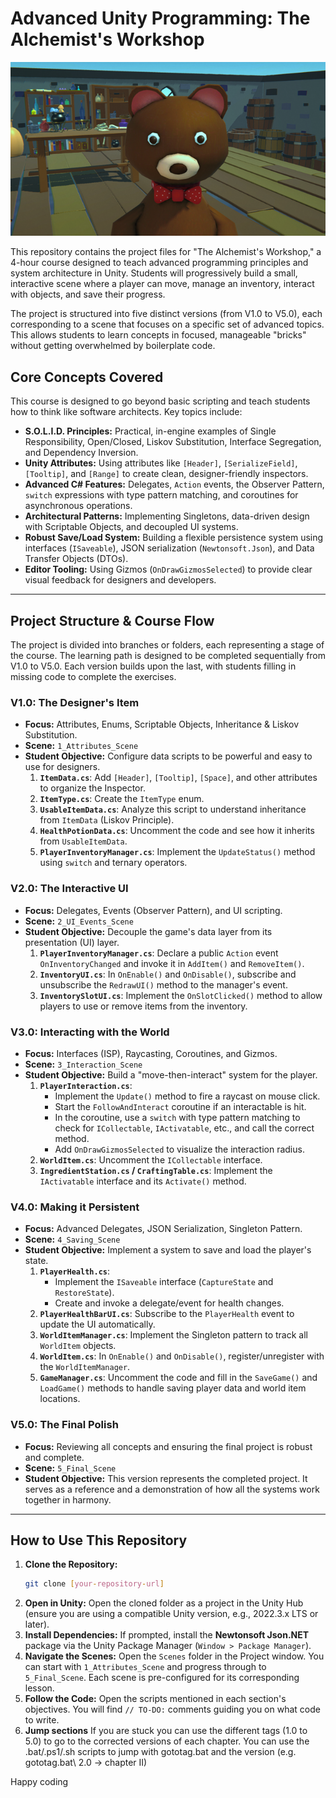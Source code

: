 # Advanced Unity Programming: The Alchemist's Workshop

![Project Banner](https://github.com/SStyles93/SGA_LAB_Advanced/blob/main/SgaLab_Teddy.png)

This repository contains the project files for "The Alchemist's Workshop," a 4-hour course designed to teach advanced programming principles and system architecture in Unity. Students will progressively build a small, interactive scene where a player can move, manage an inventory, interact with objects, and save their progress.

The project is structured into five distinct versions (from V1.0 to V5.0), each corresponding to a scene that focuses on a specific set of advanced topics. This allows students to learn concepts in focused, manageable "bricks" without getting overwhelmed by boilerplate code.

## Core Concepts Covered

This course is designed to go beyond basic scripting and teach students how to think like software architects. Key topics include:

*   **S.O.L.I.D. Principles:** Practical, in-engine examples of Single Responsibility, Open/Closed, Liskov Substitution, Interface Segregation, and Dependency Inversion.
*   **Unity Attributes:** Using attributes like `[Header]`, `[SerializeField]`, `[Tooltip]`, and `[Range]` to create clean, designer-friendly inspectors.
*   **Advanced C# Features:** Delegates, `Action` events, the Observer Pattern, `switch` expressions with type pattern matching, and coroutines for asynchronous operations.
*   **Architectural Patterns:** Implementing Singletons, data-driven design with Scriptable Objects, and decoupled UI systems.
*   **Robust Save/Load System:** Building a flexible persistence system using interfaces (`ISaveable`), JSON serialization (`Newtonsoft.Json`), and Data Transfer Objects (DTOs).
*   **Editor Tooling:** Using Gizmos (`OnDrawGizmosSelected`) to provide clear visual feedback for designers and developers.

---

## Project Structure & Course Flow

The project is divided into branches or folders, each representing a stage of the course. The learning path is designed to be completed sequentially from V1.0 to V5.0. Each version builds upon the last, with students filling in missing code to complete the exercises.

### **V1.0: The Designer's Item**
*   **Focus:** Attributes, Enums, Scriptable Objects, Inheritance & Liskov Substitution.
*   **Scene:** `1_Attributes_Scene`
*   **Student Objective:** Configure data scripts to be powerful and easy to use for designers.
    1.  **`ItemData.cs`**: Add `[Header]`, `[Tooltip]`, `[Space]`, and other attributes to organize the Inspector.
    2.  **`ItemType.cs`**: Create the `ItemType` enum.
    3.  **`UsableItemData.cs`**: Analyze this script to understand inheritance from `ItemData` (Liskov Principle).
    4.  **`HealthPotionData.cs`**: Uncomment the code and see how it inherits from `UsableItemData`.
    5.  **`PlayerInventoryManager.cs`**: Implement the `UpdateStatus()` method using `switch` and ternary operators.

### **V2.0: The Interactive UI**
*   **Focus:** Delegates, Events (Observer Pattern), and UI scripting.
*   **Scene:** `2_UI_Events_Scene`
*   **Student Objective:** Decouple the game's data layer from its presentation (UI) layer.
    1.  **`PlayerInventoryManager.cs`**: Declare a public `Action` event `OnInventoryChanged` and invoke it in `AddItem()` and `RemoveItem()`.
    2.  **`InventoryUI.cs`**: In `OnEnable()` and `OnDisable()`, subscribe and unsubscribe the `RedrawUI()` method to the manager's event.
    3.  **`InventorySlotUI.cs`**: Implement the `OnSlotClicked()` method to allow players to use or remove items from the inventory.

### **V3.0: Interacting with the World**
*   **Focus:** Interfaces (ISP), Raycasting, Coroutines, and Gizmos.
*   **Scene:** `3_Interaction_Scene`
*   **Student Objective:** Build a "move-then-interact" system for the player.
    1.  **`PlayerInteraction.cs`**: 
        *   Implement the `Update()` method to fire a raycast on mouse click.
        *   Start the `FollowAndInteract` coroutine if an interactable is hit.
        *   In the coroutine, use a `switch` with type pattern matching to check for `ICollectable`, `IActivatable`, etc., and call the correct method.
        *   Add `OnDrawGizmosSelected` to visualize the interaction radius.
    2.  **`WorldItem.cs`**: Uncomment the `ICollectable` interface.
    3.  **`IngredientStation.cs` / `CraftingTable.cs`**: Implement the `IActivatable` interface and its `Activate()` method.

### **V4.0: Making it Persistent**
*   **Focus:** Advanced Delegates, JSON Serialization, Singleton Pattern.
*   **Scene:** `4_Saving_Scene`
*   **Student Objective:** Implement a system to save and load the player's state.
    1.  **`PlayerHealth.cs`**: 
        *   Implement the `ISaveable` interface (`CaptureState` and `RestoreState`).
        *   Create and invoke a delegate/event for health changes.
    2.  **`PlayerHealthBarUI.cs`**: Subscribe to the `PlayerHealth` event to update the UI automatically.
    3.  **`WorldItemManager.cs`**: Implement the Singleton pattern to track all `WorldItem` objects.
    4.  **`WorldItem.cs`**: In `OnEnable()` and `OnDisable()`, register/unregister with the `WorldItemManager`.
    5.  **`GameManager.cs`**: Uncomment the code and fill in the `SaveGame()` and `LoadGame()` methods to handle saving player data and world item locations.

### **V5.0: The Final Polish**
*   **Focus:** Reviewing all concepts and ensuring the final project is robust and complete.
*   **Scene:** `5_Final_Scene`
*   **Student Objective:** This version represents the completed project. It serves as a reference and a demonstration of how all the systems work together in harmony.

---

## How to Use This Repository

1.  **Clone the Repository:**
    ```bash
    git clone [your-repository-url]
    ```
2.  **Open in Unity:** Open the cloned folder as a project in the Unity Hub (ensure you are using a compatible Unity version, e.g., 2022.3.x LTS or later).
3.  **Install Dependencies:** If prompted, install the **Newtonsoft Json.NET** package via the Unity Package Manager (`Window > Package Manager`).
4.  **Navigate the Scenes:** Open the `Scenes` folder in the Project window. You can start with `1_Attributes_Scene` and progress through to `5_Final_Scene`. Each scene is pre-configured for its corresponding lesson.
5.  **Follow the Code:** Open the scripts mentioned in each section's objectives. You will find `// TO-DO:` comments guiding you on what code to write.
6.  **Jump sections** If you are stuck you can use the different tags (1.0 to 5.0) to go to the corrected versions of each chapter. You can use the .bat/.ps1/.sh scripts to jump with gototag.bat and the version 
    (e.g. gototag.bat\ 2.0 -> chapter II)

Happy coding

